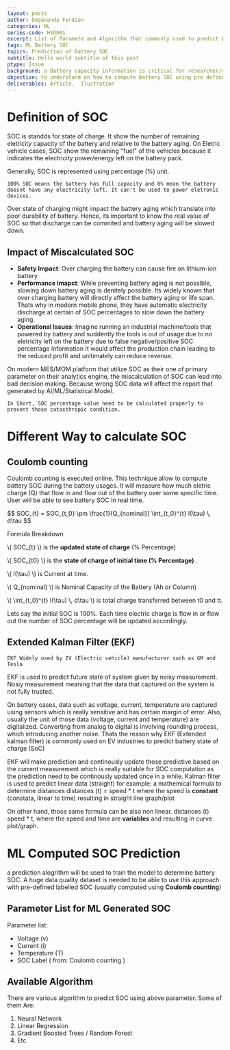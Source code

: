 ```yaml
---
layout: posts
author: Degananda Ferdian
categories: ML
series-code: HSD001
excerpt: List of Paramete and Algorithm that commonly used to predict Battery State of Charge (SOC) based on the best practices.
tags: ML Battery SOC
topics: Prediction of Battery SOC
subtitle: Hello world subtitle of this post
ptype: Issue
background: a Battery capacity information is critical for researcher/manufacturer and end consumer depend on the cases. End consumer will need those information to plan their battery usage and researcher/manufacturer will need to create the most efficient battery's SOC during the simulation.
objective: to understand on how to compute battery SOC using pre defined sets of parameter and alogirthm that commonly used on the best practices.
deliverables: Article,  Ilustration
---
```


# Definition of SOC

SOC is standds for state of charge. It show the number of remaining eletricity capacity of the battery and relative to the battery aging.  On Eletric vehicle cases, SOC show the remaining "fuel" of the vehicles because it indicates the electricity power/energy left on the battery pack.

Generally, SOC is represented using percentage (%) unit.

    100% SOC means the battery has full capacity and 0% mean the battery doesnt have any electricity left. It can't be used to power eletronic devices.

Over state of charging might impact the battery aging which translate into poor durability of battery. Hence, its  important to know the real value of SOC so that discharge can be commited and battery aging will be slowed down.

## Impact of Miscalculated SOC

- **Safety Impact**: Over charging the battery can cause fire on lithium-ion battery
- **Performance Imapct**: While preventing battery aging is not possible, slowing down battery aging is denitely possible. Its widely known that over charging battery will directly affect the battery aging or life span. Thats why in modern mobile phone, they have automatic electricity discharge at certain of SOC percentages to slow down the battery aging.
- **Operational Issues**: Imagine running an industrial machine/tools that powered by battery and suddently the tools is out of usage due to no eletricity left on the battery due to false negative/positive SOC percentage information It would affect the production chain leading to the reduced profit and unltimately can reduce revenue.
    
On modern MES/MOM platform that utilize SOC as their one of primary parameter on their analytics engine, the miscalculation of SOC can lead into bad decision making. Because wrong SOC data will affect the report that  generated by AI/ML/Statistical Model.

    In Short, SOC percentage value need to be calculated properly to prevent those catasthropic condition.

# Different Way to calculate SOC

##  Coulomb counting

Coulomb counting is executed online. This technique allow to compute battery SOC during the battery usages. It will measure how much eletric charge (Q) that flow in and flow out of the battery over some specific time. User will be able to see battery SOC in real time.

<p>
$$
SOC_{t} = SOC_{t_0} \pm \frac{1}{Q_{nominal}} \int_{t_0}^{t} I(\tau) \, d\tau
$$
</p>

Formula Breakdown

<p> \( SOC_{t} \) is the <b>updated state of charge</b> (% Percentage) </p>
<p> \( SOC_{t0} \) is the <b>state of charge of initial time  (% Percentage) </b>.</p>
<p> \( I(\tau) \) is Current at time. </p>
<p> \( Q_{nominal} \) is Nominal Capacity of the Battery (Ah or Column) </p>
<p> \( \int_{t_0}^{t} I(\tau) \, d\tau \) is total charge transferred between t0 and tt. </p>

Lets say the initial SOC is 100%. Each time electric charge is flow in or flow out the number of SOC percentage will be updated accordingly.

<script id="MathJax-script" async src="https://cdn.jsdelivr.net/npm/mathjax@3/es5/tex-mml-chtml.js"></script>

## Extended Kalman Filter (EKF)	

    EKF Widely used by EV (Electric vehicle) manufacturer such as GM and Tesla

EKF is used to predict future state of system given by noisy measurement. Nosiy measurement meaning that the data that captured on the system is not fully trusted.

On battery cases, data such as voltage, current, temperature are captured using sensors which is really sensitive and has certain margin of error. Also, usually the unit of those data (voltage, current and temperature) are digitalized. Converting from analog to digital is involving rounding process, which introducing another noise. Thats the reason why EKF (Extended kalman filter) is commonly used on EV industries to predict battery state of charge (SoC)

EKF will make prediction and continously update those predictive based on the current measurement which is really suitable for SOC computation as the prediction need to be continously updated once in a while.  Kalman filter is used to predict linear data (straight) for example: a mathemical formula to determine distances distances (t) = speed * t where the speed is **constant** (constata, linear to time) resulting in straight line graph/plot

 On other hand, those same formula can be also non linear. distances (t) speed * t, where the speed and time are **variables** and resulting in curve plot/graph.


# ML Computed SOC Prediction

a prediction alogrithm will be used to train the model to determine battery SOC. A huge data quality dataset is needed to be able to use this approach with pre-defined labelled SOC (usually computed using **Coulomb counting**)

## Parameter List for ML Generated SOC

Parameter list:

- Voltage (v)
- Current (i)
- Temperature (T)
- SOC Label ( from: Coulomb counting )

## Available Algorithm

There are various algorithm to predict SOC using above parameter. Some of them Are:

1. Neural Network
2. Linear Regression
3. Gradient Boosted Trees / Random Forest
4. Etc

